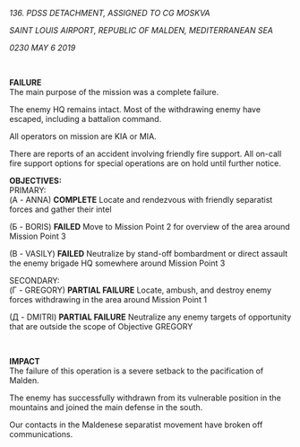 *136. PDSS DETACHMENT, ASSIGNED TO CG MOSKVA*

*SAINT LOUIS AIRPORT, REPUBLIC OF MALDEN, MEDITERRANEAN SEA*

*0230 MAY 6 2019*

<br />

**FAILURE**
<br />
The main purpose of the mission was a complete failure.<br>

The enemy HQ remains intact. Most of the withdrawing enemy have escaped, including a battalion command.

All operators on mission are KIA or MIA. 

There are reports of an accident involving friendly fire support. All on-call fire support options for special operations are on hold until further notice.
<br />

**OBJECTIVES:**
<br />
PRIMARY:<br>
(А - ANNA) **COMPLETE** Locate and rendezvous with friendly separatist forces and gather their intel

(Б - BORIS) **FAILED** Move to Mission Point 2 for overview of the area around Mission Point 3

(В - VASILY) **FAILED** Neutralize by stand-off bombardment or direct assault the enemy brigade HQ somewhere around Mission Point 3

SECONDARY:<br>
(Г - GREGORY) **PARTIAL FAILURE** Locate, ambush, and destroy enemy forces withdrawing in the area around Mission Point 1

(Д - DMITRI) **PARTIAL FAILURE** Neutralize any enemy targets of opportunity that are outside the scope of Objective GREGORY

<br />

**IMPACT**<br />
The failure of this operation is a severe setback to the pacification of Malden.

The enemy has successfully withdrawn from its vulnerable position in the mountains and joined the main defense in the south.

Our contacts in the Maldenese separatist movement have broken off communications.
